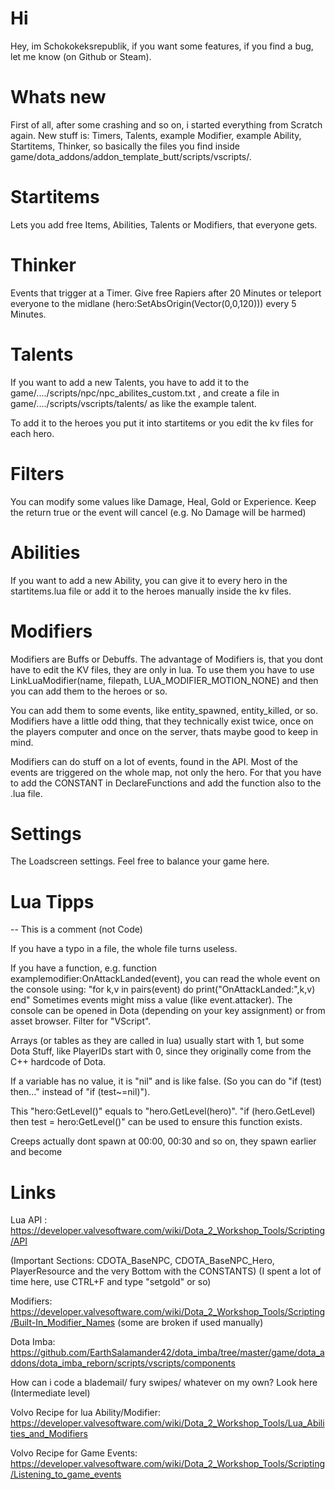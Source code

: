 # Hi
Hey, im Schokokeksrepublik, if you want some features, if you find a bug, let me know (on Github or Steam).


# Whats new
First of all, after some crashing and so on, i started everything from Scratch again. New stuff is:
Timers, Talents, example Modifier, example Ability, Startitems, Thinker, so basically the files you find inside game/dota_addons/addon_template_butt/scripts/vscripts/.

# Startitems
Lets you add free Items, Abilities, Talents or Modifiers, that everyone gets.

# Thinker
Events that trigger at a Timer. Give free Rapiers after 20 Minutes or teleport everyone to the midlane (hero:SetAbsOrigin(Vector(0,0,120))) every 5 Minutes.

# Talents
If you want to add a new Talents, you have to add it to the game/..../scripts/npc/npc_abilites_custom.txt , and create a file in game/..../scripts/vscripts/talents/ as like the example talent.

To add it to the heroes you put it into startitems or you edit the kv files for each hero.

# Filters
You can modify some values like Damage, Heal, Gold or Experience. Keep the return true or the event will cancel (e.g. No Damage will be harmed)

# Abilities
If you want to add a new Ability, you can give it to every hero in the startitems.lua file or add it to the heroes manually inside the kv files.

# Modifiers
Modifiers are Buffs or Debuffs. The advantage of Modifiers is, that you dont have to edit the KV files, they are only in lua. To use them you have to use LinkLuaModifier(name, filepath, LUA_MODIFIER_MOTION_NONE) and then you can add them to the heroes or so.

You can add them to some events, like entity_spawned, entity_killed, or so. Modifiers have a little odd thing, that they technically exist twice, once on the players computer and once on the server, thats maybe good to keep in mind.

Modifiers can do stuff on a lot of events, found in the API. Most of the events are triggered on the whole map, not only the hero. For that you have to add the CONSTANT in DeclareFunctions and add the function also to the .lua file.

# Settings
The Loadscreen settings. Feel free to balance your game here.

# Lua Tipps
-- This is a comment (not Code)

If you have a typo in a file, the whole file turns useless.

If you have a function, e.g. function examplemodifier:OnAttackLanded(event), you can read the whole event on the console using:
"for k,v in pairs(event) do print("OnAttackLanded:",k,v) end"
Sometimes events might miss a value (like event.attacker).
The console can be opened in Dota (depending on your key assignment) or from asset browser. Filter for "VScript".

Arrays (or tables as they are called in lua) usually start with 1, but some Dota Stuff, like PlayerIDs start with 0, since they originally come from the C++ hardcode of Dota.

If a variable has no value, it is "nil" and is like false. (So you can do "if (test) then..." instead of "if (test~=nil)").

This "hero:GetLevel()" equals to "hero.GetLevel(hero)". "if (hero.GetLevel) then test = hero:GetLevel()" can be used to ensure this function exists.

Creeps actually dont spawn at 00:00, 00:30 and so on, they spawn earlier and become 

# Links
Lua API : https://developer.valvesoftware.com/wiki/Dota_2_Workshop_Tools/Scripting/API

(Important Sections: CDOTA_BaseNPC, CDOTA_BaseNPC_Hero, PlayerResource and the very Bottom with the CONSTANTS)
(I spent a lot of time here, use CTRL+F and type "setgold" or so)

Modifiers: https://developer.valvesoftware.com/wiki/Dota_2_Workshop_Tools/Scripting/Built-In_Modifier_Names
(some are broken if used manually)

Dota Imba: https://github.com/EarthSalamander42/dota_imba/tree/master/game/dota_addons/dota_imba_reborn/scripts/vscripts/components

How can i code a blademail/ fury swipes/ whatever on my own? Look here (Intermediate level)

Volvo Recipe for lua Ability/Modifier: https://developer.valvesoftware.com/wiki/Dota_2_Workshop_Tools/Lua_Abilities_and_Modifiers

Volvo Recipe for Game Events: https://developer.valvesoftware.com/wiki/Dota_2_Workshop_Tools/Scripting/Listening_to_game_events

